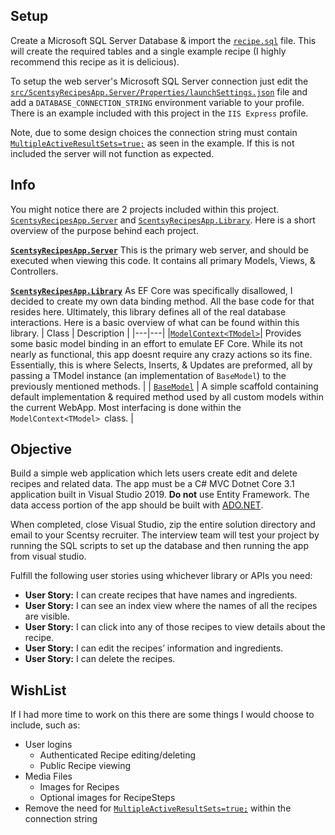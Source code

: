 
## Setup
Create a Microsoft SQL Server Database & import the [`recipe.sql`](https://github.com/rettoph/ScentsyRecipesApp/blob/master/recipe.sql) file. This will create the required tables and a single example recipe (I highly recommend this recipe as it is delicious).

To setup the web server's Microsoft SQL Server connection just edit the [`src/ScentsyRecipesApp.Server/Properties/launchSettings.json`](https://github.com/rettoph/ScentsyRecipesApp/blob/master/src/ScentsyRecipesApp.Server/Properties/launchSettings.json) file and add a `DATABASE_CONNECTION_STRING` environment variable to your profile. There is an example included with this project in the `IIS Express` profile.

Note, due to some design choices the connection string must contain [`MultipleActiveResultSets=true;`](https://docs.microsoft.com/en-us/dotnet/framework/data/adonet/sql/enabling-multiple-active-result-sets)
 as seen in the example. If this is not included the server will not function as expected.
 
 ## Info
You might notice there are 2 projects included within this project. [`ScentsyRecipesApp.Server`](https://github.com/rettoph/ScentsyRecipesApp/tree/master/src/ScentsyRecipesApp.Server) and [`ScentsyRecipesApp.Library`](https://github.com/rettoph/ScentsyRecipesApp/tree/master/src/ScentsyRecipesApp.Library). Here is a short overview of the purpose behind each project.

[**`ScentsyRecipesApp.Server`**](https://github.com/rettoph/ScentsyRecipesApp/tree/master/src/ScentsyRecipesApp.Server)
This is the primary web server, and should be executed when viewing this code. It contains all primary Models, Views, & Controllers.

[**`ScentsyRecipesApp.Library`**](https://github.com/rettoph/ScentsyRecipesApp/tree/master/src/ScentsyRecipesApp.Library)
As EF Core was specifically disallowed, I decided to create my  own data binding method. All the base code for that resides here. Ultimately, this library defines all of the real database interactions. Here is a basic overview of what can be found within this library.
| Class | Description |
|---|---|
|[`ModelContext<TModel>`](https://github.com/rettoph/ScentsyRecipesApp/blob/master/src/ScentsyRecipesApp.Library/ModelContext.cs)| Provides some basic model binding in an effort to emulate EF Core. While its not nearly as functional, this app doesnt require any crazy actions so its fine. Essentially, this is where Selects, Inserts, & Updates are preformed, all by passing a TModel instance (an implementation of `BaseModel`) to the previously mentioned methods. |
| [`BaseModel`](https://github.com/rettoph/ScentsyRecipesApp/blob/master/src/ScentsyRecipesApp.Library/BaseModel.cs) | A simple scaffold containing default implementation & required method used by all custom models within the current WebApp. Most interfacing is done within the `ModelContext<TModel> `class. |


## Objective
Build a simple web application which lets users create edit and delete recipes and related data. The app must be a C# MVC Dotnet Core 3.1 application built in Visual Studio 2019. **Do not** use Entity Framework. The data access portion of the app should be built with [ADO.NET](https://docs.microsoft.com/en-us/dotnet/framework/data/adonet/ado-net-overview). 

When completed, close Visual Studio, zip the entire solution directory and email to your Scentsy recruiter. The interview team will test your project by running the SQL scripts to set up the database and then running the app from visual studio.

Fulfill the following user stories using whichever library or APIs you need:

-   **User Story:** I can create recipes that have names and ingredients.
-   **User Story:** I can see an index view where the names of all the recipes are visible.
-   **User Story:** I can click into any of those recipes to view details about the recipe.
-   **User Story:** I can edit the recipes’ information and ingredients.
-   **User Story:** I can delete the recipes.

## WishList
If I had more time to work on this there are some things I would choose to include, such as:
- User logins
	- Authenticated Recipe editing/deleting
	- Public Recipe viewing
- Media Files
	- Images for Recipes
	- Optional images for RecipeSteps
- Remove the need for [`MultipleActiveResultSets=true;`](https://docs.microsoft.com/en-us/dotnet/framework/data/adonet/sql/enabling-multiple-active-result-sets) within the connection string
